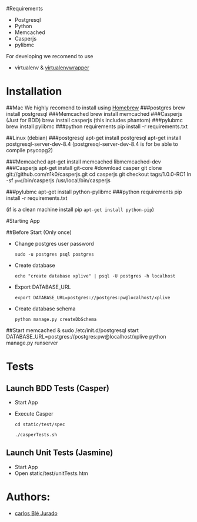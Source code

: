 #Requirements

- Postgresql
- Python
- Memcached
- Casperjs
- pylibmc 

For developing we recomend to use
- virtualenv & [virtualenvwrapper](http://www.doughellmann.com/projects/virtualenvwrapper/)

# Installation

##Mac
We highly recomend to install using [Homebrew](http://mxcl.github.com/homebrew/)
###postgres
	brew install postgresql
###Memcached
	brew install memcached
###Casperjs (Just for BDD)
	brew install casperjs (this includes phantom)
###pylubmc
	brew install pylibmc
###python requirements
	pip install -r requirements.txt
	
##Linux (debian)
###postgresql
	apt-get install postgresql
	apt-get install postgresql-server-dev-8.4 
(postgresql-server-dev-8.4 is for be able to compile psycopg2)

###Memcached
	apt-get install memcached libmemcached-dev
###Casperjs
	apt-get install git-core #download casper
	git clone git://github.com/n1k0/casperjs.git
	cd casperjs
	git checkout tags/1.0.0-RC1
	ln -sf `pwd`/bin/casperjs /usr/local/bin/casperjs

###pylubmc
	apt-get install python-pylibmc
###python requirements
	pip install -r requirements.txt
	
	
 (if is a clean machine install pip `apt-get install python-pip`)
 	


#Starting App

##Before Start (Only once)
- Change postgres user password

	`sudo -u postgres psql postgres`

- Create database

	`echo "create database xplive" | psql -U postgres -h localhost`

- Export DATABASE_URL

	`export DATABASE_URL=postgres://postgres:pw@localhost/xplive`
	
- Create database schema

	`python manage.py createDbSchema`

	
##Start
	memcached &
	sudo /etc/init.d/postgresql start
	DATABASE_URL=postgres://postgres:pw@localhost/xplive python manage.py runserver
	
	
# Tests

## Launch BDD Tests (Casper)

- Start App
- Execute Casper

	`cd static/test/spec`

	`./casperTests.sh`
	
## Launch Unit Tests (Jasmine)

- Start App
- Open static/test/unitTests.htm 

# Authors:
- [carlos Blé Jurado](https://github.com/carlosble)



